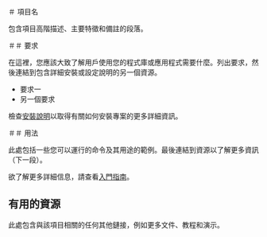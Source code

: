 ＃ 項目名

包含項目高階描述、主要特徵和備註的段落。

＃＃ 要求

在這裡，您應該大致了解用戶使用您的程式庫或應用程式需要什麼。列出要求，然後連結到包含詳細安裝或設定說明的另一個資源。

- 要求一
- 另一個要求

檢查[安裝說明]()以取得有關如何安裝專案的更多詳細資訊。

＃＃ 用法

此處包括一些您可以運行的命令及其用途的範例。最後連結到資源以了解更多資訊（下一段）。

欲了解更多詳細信息，請查看[入門指南]()。

## 有用的資源

此處包含與該項目相關的任何其他鏈接，例如更多文件、教程和演示。
